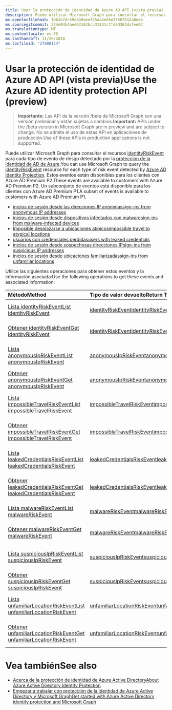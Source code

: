 ```yaml
---
title: Usar la protección de identidad de Azure AD API (vista previa)
description: Puede utilizar Microsoft Graph para consultar el recursos identityRiskEvent para cada tipo de evento de riesgo detectado por la protección de la identidad de AD de Azure. Estos eventos están disponibles para los clientes con Azure AD Premium P2. Un subconjunto de eventos está disponible para los clientes con Azure AD Premium P1.
ms.openlocfilehash: 10b2e7dc59c8a9aeef25aa4ed5e27667b12a8eee
ms.sourcegitcommit: 334e84b4aed63162bcc31831cffd6d363dafee02
ms.translationtype: MT
ms.contentlocale: es-ES
ms.lasthandoff: 11/29/2018
ms.locfileid: "27088124"
---
```

# <a name="use-the-azure-ad-identity-protection-api-preview"></a><span data-ttu-id="36ad5-105">Usar la protección de identidad de Azure AD API (vista previa)</span><span class="sxs-lookup"><span data-stu-id="36ad5-105">Use the Azure AD identity protection API (preview)</span></span>

> <span data-ttu-id="36ad5-106">**Importante:** Las API de la versión /beta de Microsoft Graph son una versión preliminar y están sujetas a cambios.</span><span class="sxs-lookup"><span data-stu-id="36ad5-106">**Important:** APIs under the /beta version in Microsoft Graph are in preview and are subject to change.</span></span> <span data-ttu-id="36ad5-107">No se admite el uso de estas API en aplicaciones de producción.</span><span class="sxs-lookup"><span data-stu-id="36ad5-107">Use of these APIs in production applications is not supported.</span></span>

<span data-ttu-id="36ad5-108">Puede utilizar Microsoft Graph para consultar el recursos [identityRiskEvent](identityriskevent.md) para cada tipo de evento de riesgo detectado por la [protección de la identidad de AD de Azure](https://docs.microsoft.com/en-us/azure/active-directory/active-directory-identityprotection).</span><span class="sxs-lookup"><span data-stu-id="36ad5-108">You can use Microsoft Graph to query the [identityRiskEvent](identityriskevent.md) resource for each type of risk event detected by [Azure AD Identity Protection](https://docs.microsoft.com/en-us/azure/active-directory/active-directory-identityprotection).</span></span> <span data-ttu-id="36ad5-109">Estos eventos están disponibles para los clientes con Azure AD Premium P2.</span><span class="sxs-lookup"><span data-stu-id="36ad5-109">These events are available to customers with Azure AD Premium P2.</span></span> <span data-ttu-id="36ad5-110">Un subconjunto de eventos está disponible para los clientes con Azure AD Premium P1.</span><span class="sxs-lookup"><span data-stu-id="36ad5-110">A subset of events is available to customers with Azure AD Premium P1.</span></span>

* [<span data-ttu-id="36ad5-111">inicios de sesión desde las direcciones IP anónimas</span><span class="sxs-lookup"><span data-stu-id="36ad5-111">sign-ins from anonymous IP addresses</span></span>](anonymousipriskevent.md)
* [<span data-ttu-id="36ad5-112">inicios de sesión desde dispositivos infectados con malware</span><span class="sxs-lookup"><span data-stu-id="36ad5-112">sign-ins from malware-infected devices</span></span>](malwareriskevent.md)
* [<span data-ttu-id="36ad5-113">Imposible desplazarse a ubicaciones atípicos</span><span class="sxs-lookup"><span data-stu-id="36ad5-113">impossible travel to atypical locations</span></span>](impossibletravelriskevent.md)
* [<span data-ttu-id="36ad5-114">usuarios con credenciales perdidas</span><span class="sxs-lookup"><span data-stu-id="36ad5-114">users with leaked credentials</span></span>](leakedcredentialsriskevent.md)
* [<span data-ttu-id="36ad5-115">inicios de sesión desde sospechosas direcciones IP</span><span class="sxs-lookup"><span data-stu-id="36ad5-115">sign-ins from suspicious IP addresses</span></span>](suspiciousipriskevent.md)
* [<span data-ttu-id="36ad5-116">inicios de sesión desde ubicaciones familiarizadas</span><span class="sxs-lookup"><span data-stu-id="36ad5-116">sign-ins from unfamiliar locations</span></span>](unfamiliarlocationriskevent.md)

<span data-ttu-id="36ad5-117">Utilice las siguientes operaciones para obtener estos eventos y la información asociada:</span><span class="sxs-lookup"><span data-stu-id="36ad5-117">Use the following operations to get these events and associated information:</span></span>

| <span data-ttu-id="36ad5-118">Método</span><span class="sxs-lookup"><span data-stu-id="36ad5-118">Method</span></span>           | <span data-ttu-id="36ad5-119">Tipo de valor devuelto</span><span class="sxs-lookup"><span data-stu-id="36ad5-119">Return Type</span></span>    |<span data-ttu-id="36ad5-120">Descripción</span><span class="sxs-lookup"><span data-stu-id="36ad5-120">Description</span></span>|
|:---------------|:--------|:----------|
|[<span data-ttu-id="36ad5-121">Lista identityRiskEvent</span><span class="sxs-lookup"><span data-stu-id="36ad5-121">List identityRiskEvent</span></span>](../api/identityriskevent-get.md) |[<span data-ttu-id="36ad5-122">identityRiskEvent</span><span class="sxs-lookup"><span data-stu-id="36ad5-122">identityRiskEvent</span></span>](identityriskevent.md)| <span data-ttu-id="36ad5-123">Obtener la colección de identityRiskEvent.</span><span class="sxs-lookup"><span data-stu-id="36ad5-123">Get identityRiskEvent collection.</span></span> |
|[<span data-ttu-id="36ad5-124">Obtener identityRiskEvent</span><span class="sxs-lookup"><span data-stu-id="36ad5-124">Get identityRiskEvent</span></span>](../api/identityriskevent-get.md) |[<span data-ttu-id="36ad5-125">identityRiskEvent</span><span class="sxs-lookup"><span data-stu-id="36ad5-125">identityRiskEvent</span></span>](identityriskevent.md)| <span data-ttu-id="36ad5-126">Obtener el objeto identityRiskEvent.</span><span class="sxs-lookup"><span data-stu-id="36ad5-126">Get identityRiskEvent object.</span></span> |
|[<span data-ttu-id="36ad5-127">Lista anonymousIpRiskEvent</span><span class="sxs-lookup"><span data-stu-id="36ad5-127">List anonymousIpRiskEvent</span></span>](../api/anonymousipriskevent-get.md) |[<span data-ttu-id="36ad5-128">anonymousIpRiskEvent</span><span class="sxs-lookup"><span data-stu-id="36ad5-128">anonymousIpRiskEvent</span></span>](anonymousipriskevent.md)| <span data-ttu-id="36ad5-129">Obtener la colección de anonymousIpRiskEvent.</span><span class="sxs-lookup"><span data-stu-id="36ad5-129">Get anonymousIpRiskEvent collection.</span></span> |
|[<span data-ttu-id="36ad5-130">Obtener anonymousIpRiskEvent</span><span class="sxs-lookup"><span data-stu-id="36ad5-130">Get anonymousIpRiskEvent</span></span>](../api/anonymousipriskevent-get.md) |[<span data-ttu-id="36ad5-131">anonymousIpRiskEvent</span><span class="sxs-lookup"><span data-stu-id="36ad5-131">anonymousIpRiskEvent</span></span>](anonymousipriskevent.md)| <span data-ttu-id="36ad5-132">Obtener el objeto anonymousIpRiskEvent.</span><span class="sxs-lookup"><span data-stu-id="36ad5-132">Get anonymousIpRiskEvent object.</span></span> |
|[<span data-ttu-id="36ad5-133">Lista impossibleTravelRiskEvent</span><span class="sxs-lookup"><span data-stu-id="36ad5-133">List impossibleTravelRiskEvent</span></span>](../api/impossibletravelriskevent-get.md) |[<span data-ttu-id="36ad5-134">impossibleTravelRiskEvent</span><span class="sxs-lookup"><span data-stu-id="36ad5-134">impossibleTravelRiskEvent</span></span>](impossibletravelriskevent.md)| <span data-ttu-id="36ad5-135">Obtener la colección de impossibleTravelRiskEvent.</span><span class="sxs-lookup"><span data-stu-id="36ad5-135">Get impossibleTravelRiskEvent collection.</span></span> |
|[<span data-ttu-id="36ad5-136">Obtener impossibleTravelRiskEvent</span><span class="sxs-lookup"><span data-stu-id="36ad5-136">Get impossibleTravelRiskEvent</span></span>](../api/impossibletravelriskevent-get.md) |[<span data-ttu-id="36ad5-137">impossibleTravelRiskEvent</span><span class="sxs-lookup"><span data-stu-id="36ad5-137">impossibleTravelRiskEvent</span></span>](impossibletravelriskevent.md)| <span data-ttu-id="36ad5-138">Obtener el objeto impossibleTravelRiskEvent.</span><span class="sxs-lookup"><span data-stu-id="36ad5-138">Get impossibleTravelRiskEvent object.</span></span> |
|[<span data-ttu-id="36ad5-139">Lista leakedCredentialsRiskEvent</span><span class="sxs-lookup"><span data-stu-id="36ad5-139">List leakedCredentialsRiskEvent</span></span>](../api/leakedcredentialsriskevent-get.md) |[<span data-ttu-id="36ad5-140">leakedCredentialsRiskEvent</span><span class="sxs-lookup"><span data-stu-id="36ad5-140">leakedCredentialsRiskEvent</span></span>](leakedcredentialsriskevent.md)| <span data-ttu-id="36ad5-141">Obtener la colección de leakedCredentialsRiskEvent.</span><span class="sxs-lookup"><span data-stu-id="36ad5-141">Get leakedCredentialsRiskEvent collection.</span></span> |
|[<span data-ttu-id="36ad5-142">Obtener leakedCredentialsRiskEvent</span><span class="sxs-lookup"><span data-stu-id="36ad5-142">Get leakedCredentialsRiskEvent</span></span>](../api/leakedcredentialsriskevent-get.md) |[<span data-ttu-id="36ad5-143">leakedCredentialsRiskEvent</span><span class="sxs-lookup"><span data-stu-id="36ad5-143">leakedCredentialsRiskEvent</span></span>](leakedcredentialsriskevent.md)| <span data-ttu-id="36ad5-144">Obtener el objeto leakedCredentialsRiskEvent.</span><span class="sxs-lookup"><span data-stu-id="36ad5-144">Get leakedCredentialsRiskEvent object.</span></span> |
|[<span data-ttu-id="36ad5-145">Lista malwareRiskEvent</span><span class="sxs-lookup"><span data-stu-id="36ad5-145">List malwareRiskEvent</span></span>](../api/malwareriskevent-get.md) |[<span data-ttu-id="36ad5-146">malwareRiskEvent</span><span class="sxs-lookup"><span data-stu-id="36ad5-146">malwareRiskEvent</span></span>](malwareriskevent.md)| <span data-ttu-id="36ad5-147">Obtener la colección de malwareRiskEvent.</span><span class="sxs-lookup"><span data-stu-id="36ad5-147">Get malwareRiskEvent collection.</span></span> |
|[<span data-ttu-id="36ad5-148">Obtener malwareRiskEvent</span><span class="sxs-lookup"><span data-stu-id="36ad5-148">Get malwareRiskEvent</span></span>](../api/malwareriskevent-get.md) |[<span data-ttu-id="36ad5-149">malwareRiskEvent</span><span class="sxs-lookup"><span data-stu-id="36ad5-149">malwareRiskEvent</span></span>](malwareriskevent.md)| <span data-ttu-id="36ad5-150">Obtener el objeto malwareRiskEvent.</span><span class="sxs-lookup"><span data-stu-id="36ad5-150">Get malwareRiskEvent object.</span></span> |
|[<span data-ttu-id="36ad5-151">Lista suspiciousIpRiskEvent</span><span class="sxs-lookup"><span data-stu-id="36ad5-151">List suspiciousIpRiskEvent</span></span>](../api/suspiciousipriskevent-get.md) |[<span data-ttu-id="36ad5-152">suspiciousIpRiskEvent</span><span class="sxs-lookup"><span data-stu-id="36ad5-152">suspiciousIpRiskEvent</span></span>](suspiciousipriskevent.md)| <span data-ttu-id="36ad5-153">Obtener la colección de suspiciousIpRiskEvent.</span><span class="sxs-lookup"><span data-stu-id="36ad5-153">Get suspiciousIpRiskEvent collection.</span></span> |
|[<span data-ttu-id="36ad5-154">Obtener suspiciousIpRiskEvent</span><span class="sxs-lookup"><span data-stu-id="36ad5-154">Get suspiciousIpRiskEvent</span></span>](../api/suspiciousipriskevent-get.md) |[<span data-ttu-id="36ad5-155">suspiciousIpRiskEvent</span><span class="sxs-lookup"><span data-stu-id="36ad5-155">suspiciousIpRiskEvent</span></span>](suspiciousipriskevent.md)| <span data-ttu-id="36ad5-156">Obtener el objeto suspiciousIpRiskEvent.</span><span class="sxs-lookup"><span data-stu-id="36ad5-156">Get suspiciousIpRiskEvent object.</span></span> |
|[<span data-ttu-id="36ad5-157">Lista unfamiliarLocationRiskEvent</span><span class="sxs-lookup"><span data-stu-id="36ad5-157">List unfamiliarLocationRiskEvent</span></span>](../api/unfamiliarlocationriskevent-get.md) |[<span data-ttu-id="36ad5-158">unfamiliarLocationRiskEvent</span><span class="sxs-lookup"><span data-stu-id="36ad5-158">unfamiliarLocationRiskEvent</span></span>](unfamiliarlocationriskevent.md)| <span data-ttu-id="36ad5-159">Obtener la colección de unfamiliarLocationRiskEvent.</span><span class="sxs-lookup"><span data-stu-id="36ad5-159">Get unfamiliarLocationRiskEvent collection.</span></span> |
|[<span data-ttu-id="36ad5-160">Obtener unfamiliarLocationRiskEvent</span><span class="sxs-lookup"><span data-stu-id="36ad5-160">Get unfamiliarLocationRiskEvent</span></span>](../api/unfamiliarlocationriskevent-get.md) |[<span data-ttu-id="36ad5-161">unfamiliarLocationRiskEvent</span><span class="sxs-lookup"><span data-stu-id="36ad5-161">unfamiliarLocationRiskEvent</span></span>](unfamiliarlocationriskevent.md)| <span data-ttu-id="36ad5-162">Obtener el objeto unfamiliarLocationRiskEvent.</span><span class="sxs-lookup"><span data-stu-id="36ad5-162">Get unfamiliarLocationRiskEvent object.</span></span> |

# <a name="see-also"></a><span data-ttu-id="36ad5-163">Vea también</span><span class="sxs-lookup"><span data-stu-id="36ad5-163">See also</span></span>

* [<span data-ttu-id="36ad5-164">Acerca de la protección de identidad de Azure Active Directory</span><span class="sxs-lookup"><span data-stu-id="36ad5-164">About Azure Active Directory Identity Protection</span></span>](https://docs.microsoft.com/en-us/azure/active-directory/active-directory-identityprotection)
* [<span data-ttu-id="36ad5-165">Empezar a trabajar con protección de la identidad de Azure Active Directory y Microsoft Graph</span><span class="sxs-lookup"><span data-stu-id="36ad5-165">Get started with Azure Active Directory identity protection and Microsoft Graph</span></span>](https://docs.microsoft.com/en-us/azure/active-directory/active-directory-identityprotection-graph-getting-started)
